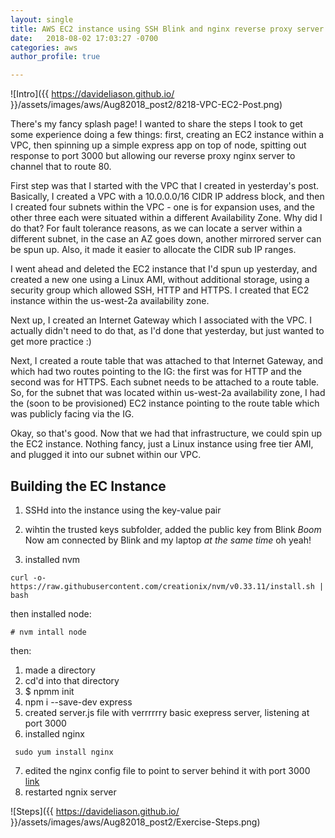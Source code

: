 ```yaml
---
layout: single
title: AWS EC2 instance using SSH Blink and nginx reverse proxy server
date:   2018-08-02 17:03:27 -0700
categories: aws
author_profile: true

---
```


![Intro]({{ https://davideliason.github.io/ }}/assets/images/aws/Aug82018_post2/8218-VPC-EC2-Post.png)

There's my fancy splash page! I wanted to share the steps I took to get some experience doing a few things: first, creating an EC2 instance within a VPC, then spinning up a simple express app on top of node, spitting out response to port 3000 but allowing our reverse proxy nginx server to channel that to route 80.

First step was that I started with the VPC that I created in yesterday's post. Basically, I created a VPC with a 10.0.0.0/16 CIDR IP address block, and then I created four subnets within the VPC - one is for expansion uses, and the other three each were situated within a different Availability Zone. Why did I do that? For fault tolerance reasons, as we can locate a server within a different subnet, in the case an AZ goes down, another mirrored server can be spun up. Also, it made it easier to allocate the CIDR sub IP ranges.

I went ahead and deleted the EC2 instance that I'd spun up yesterday, and created a new one using a Linux AMI, without additional storage, using a security group which allowed SSH, HTTP and HTTPS. I created that EC2 instance within the us-west-2a availability zone.

Next up, I created an Internet Gateway which I associated with the VPC. I actually didn't need to do that, as I'd done that yesterday, but just wanted to get more practice :)

Next, I created a route table that was attached to that Internet Gateway, and which had two routes pointing to the IG: the first was for HTTP and the second was for HTTPS. Each subnet needs to be attached to a route table. So, for the subnet that was located within us-west-2a availability zone, I had the (soon to be provisioned) EC2 instance pointing to the route table which was publicly facing via the IG.

Okay, so that's good. Now that we had that infrastructure, we could spin up the EC2 instance. Nothing fancy, just a Linux instance using free tier AMI, and plugged it into our subnet within our VPC.

## Building the EC Instance
1. SSHd into the instance using the key-value pair
2. wihtin the trusted keys subfolder, added the public key from Blink
*Boom* Now am connected by Blink and my laptop *at the same time* oh yeah!

3. installed nvm
```
curl -o- https://raw.githubusercontent.com/creationix/nvm/v0.33.11/install.sh | bash
```
then installed node:
```
# nvm intall node
```

then:
1. made a directory
2. cd'd into that directory
3. $ npmm init
4. npm i --save-dev express
5. created server.js file with verrrrrry basic exepress server, listening at port 3000
6. installed nginx
```
 sudo yum install nginx
```
7. edited the nginx config file to point to server behind it with port 3000
[link](https://medium.com/@nishankjaintdk/setting-up-a-node-js-app-on-a-linux-ami-on-an-aws-ec2-instance-with-nginx-59cbc1bcc68c)
8. restarted ngnix server





![Steps]({{ https://davideliason.github.io/ }}/assets/images/aws/Aug82018_post2/Exercise-Steps.png)
